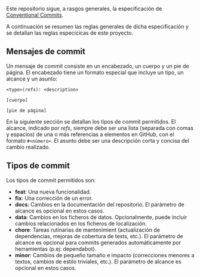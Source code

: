 Este repositorio sigue, a rasgos generales, la especificación de [Conventional Commits](https://www.conventionalcommits.org/en/v1.0.0/).

A continuación se resumen las reglas generales de dicha especificación y se detallan las reglas especícicas de este proyecto.

## Mensajes de commit

Un mensaje de commit consiste en un encabezado, un cuerpo y un pie de página. El encabezado tiene un formato especial que incluye un tipo, un alcance y un asunto:

```text
<type>(refs): <description>

[cuerpo]

[pie de página]
```

En la siguiente sección se detallan los tipos de commit permitidos. El alcance, indicado por _refs_, siempre debe ser una lista (separada con comas y espacios) de una o más referencias a elementos en GitHub, con el formato `#<número>`. El asunto debe ser una descripción corta y concisa del cambio realizado.

## Tipos de commit

Los tipos de commit permitidos son:

-   **feat**: Una nueva funcionalidad.
-   **fix**: Una corrección de un error.
-   **docs**: Cambios en la documentación del repositorio. El parámetro de alcance es opcional en estos casos.
-   **data**: Cambios en los ficheros de datos. Opcionalmente, puede incluir cambios relacionados en los ficheros de localización.
-   **chore**: Tareas rutinarias de mantenimient (actualización de dependencias, mejoras de cobertura de tests, etc.). El parámetro de alcance es opcional para commits generados automáticamente por herramientas (p.ej: dependabot).
-   **minor**: Cambios de pequeño tamaño e impacto (correcciones menores a textos, cambios de estilo triviales, etc.). El parámetro de alcance es opcional en estos casos.
